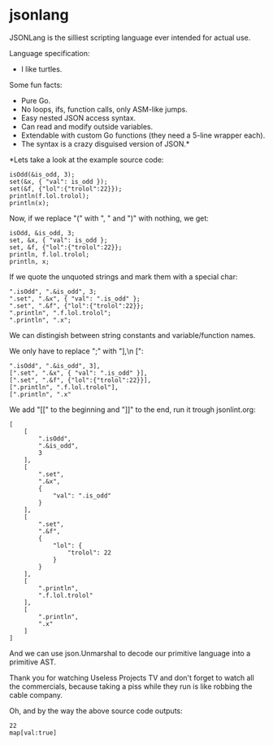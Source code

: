 jsonlang
========
JSONLang is the silliest scripting language ever intended for actual use.

Language specification:
- I like turtles.

Some fun facts:
- Pure Go.
- No loops, ifs, function calls, only ASM-like jumps.
- Easy nested JSON access syntax.
- Can read and modify outside variables.
- Extendable with custom Go functions (they need a 5-line wrapper each).
- The syntax is a crazy disguised version of JSON.*

*Lets take a look at the example source code:
```
isOdd(&is_odd, 3);
set(&x, { "val": is_odd });
set(&f, {"lol":{"trolol":22}});
println(f.lol.trolol);
println(x);
```

Now, if we replace "(" with ", " and ")" with nothing, we get:
```
isOdd, &is_odd, 3;
set, &x, { "val": is_odd };
set, &f, {"lol":{"trolol":22}};
println, f.lol.trolol;
println, x;
```

If we quote the unquoted strings and mark them with a special char:
```
".isOdd", ".&is_odd", 3;
".set", ".&x", { "val": ".is_odd" };
".set", ".&f", {"lol":{"trolol":22}};
".println", ".f.lol.trolol";
".println", ".x";
```

We can distingish between string constants and variable/function names.

We only have to replace ";" with "],\n [":
```
".isOdd", ".&is_odd", 3],
[".set", ".&x", { "val": ".is_odd" }],
[".set", ".&f", {"lol":{"trolol":22}}],
[".println", ".f.lol.trolol"],
[".println", ".x"
```

We add "[[" to the beginning and "]]" to the end, run it trough jsonlint.org:
```
[
    [
        ".isOdd",
        ".&is_odd",
        3
    ],
    [
        ".set",
        ".&x",
        {
            "val": ".is_odd"
        }
    ],
    [
        ".set",
        ".&f",
        {
            "lol": {
                "trolol": 22
            }
        }
    ],
    [
        ".println",
        ".f.lol.trolol"
    ],
    [
        ".println",
        ".x"
    ]
]
```

And we can use json.Unmarshal to decode our primitive language into a primitive AST.

Thank you for watching Useless Projects TV and don't forget to watch all the commercials, because taking a piss while they run is like robbing the cable company.

Oh, and by the way the above source code outputs:
```
22
map[val:true]
```
